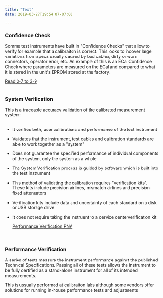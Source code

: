 ```yaml
---
title: "Text"
date: 2019-03-27T19:54:07-07:00

---
```


### Confidence Check
 
 Somme test instruments have built in "Confidence Checks" that allow to verify for example that a calibraiton is correct. This looks to incover large variations from specs usually caused by bad cables, dirty or worn connectors, operator error, etc. An example of this is an ECal Confidence Check where parameters are measured on the ECal and compared to what it is stored in the unit's EPROM stored at the factory.<br>

  [Read 3-7 to 3-9](https://literature.cdn.keysight.com/litweb/pdf/N4693-90001.pdf)
  <br><br>

### System Verification

 This is a traceable accuracy validation of the calibrated measurement system:<br><br>
- It verifies both, user calibrations and performance of the test instrument <br>
- Validates that the instrument, test cables and calibration standards are able to work together as a "system"<br>
- Does not guarantee the specified performance of individual components of the system, only the system as a whole
- The System Verification process is guided by software which is built into the test instrument<br>
- This method of validating the calibration requires "verification kits". These kits include precision airlines, mismatch airlines and precision fixed attenuators<br>
- Verification kits include data and uncertainty of each standard on a disk or USB storage drive<br>
- It does not require taking the instruent to a cervice centerverification kit<br>

  [Performance Verification PNA](http://na.support.keysight.com/pna/pna_testing.html)
<br><br><br>

### Performance Verification

A series of tests measure the instrument performance against the published Technical Specifications. Passing all of these tests allows the instrument to be fully certified as a stand-alone instrument for all of its intended measurements.

This is ussually performed at calibraiton labs although some vendors offer solutions for running in-house performance tests and adjustments

